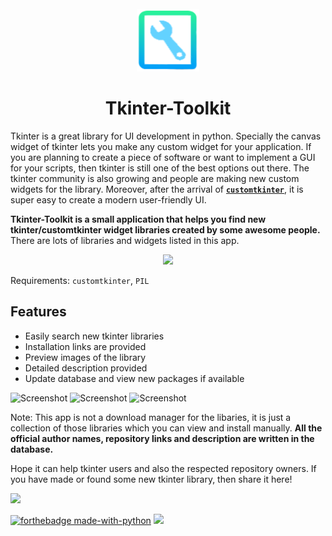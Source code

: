 <!-- PROJECT LOGO -->
<br />
<div align="center">
  <img src="https://github.com/Akascape/tkinter-toolkit/blob/main/assets/logo.png" alt="Logo" width="100" height="100">
  <h1 align="center">Tkinter-Toolkit</h1>
</div>

Tkinter is a great library for UI development in python. Specially the canvas widget of tkinter lets you make any custom widget for your application. If you are planning to create a piece of software or want to implement a GUI for your scripts, then tkinter is still one of the best options out there. The tkinter community is also growing and people are making new custom widgets for the library.
Moreover, after the arrival of [**`customtkinter`**](https://github.com/TomSchimansky/CustomTkinter), it is super easy to create a modern user-friendly UI.

**Tkinter-Toolkit is a small application that helps you find new tkinter/customtkinter widget libraries created by some awesome people.** There are lots of libraries and widgets listed in this app. 

<div align="center">
  
[<img src="https://img.shields.io/badge/DOWNLOAD-Tk_Toolkit-informational?&color=cyan&logo=Python&logoColor=yellow&style=for-the-badge"  width="300">](https://github.com/Akascape/tkinter-toolkit/archive/refs/heads/main.zip)
  
</div>

Requirements: `customtkinter`, `PIL`

## Features
- Easily search new tkinter libraries
- Installation links are provided
- Preview images of the library
- Detailed description provided
- Update database and view new packages if available

![Screenshot](https://github.com/Akascape/tkinter-toolkit/assets/89206401/fa4c6fbd-707d-468e-9f85-6c7b8ab15ceb)
![Screenshot](https://github.com/Akascape/tkinter-toolkit/assets/89206401/1884b4da-37c5-4b2c-ade4-4dd8b9012fa5)
![Screenshot](https://github.com/Akascape/tkinter-toolkit/assets/89206401/3349b82d-9b92-4a26-82e5-9e54f3ebaf60)


Note: This app is not a download manager for the libaries, it is just a collection of those libraries which you can view and install manually. **All the official author names, repository links and description are written in the database.**

Hope it can help tkinter users and also the respected repository owners. If you have made or found some new tkinter library, then share it here!

[<img src="https://img.shields.io/badge/ADD-NEW_LIBRARY-informational?&color=black&style=for-the-badge" width="200">](https://github.com/Akascape/tkinter-toolkit/discussions/new?category=add-this)

[![forthebadge made-with-python](http://ForTheBadge.com/images/badges/made-with-python.svg)](https://www.python.org/)
[<img src="https://img.shields.io/badge/APP_LICENSE-MIT-informational?&color=green&style=for-the-badge" width="150">](https://github.com/Akascape/tkinter-toolkit/blob/main/LICENSE)
